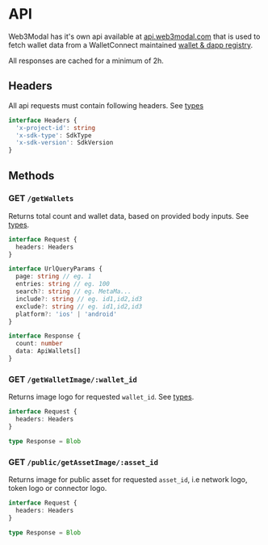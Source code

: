 # API

Web3Modal has it's own api available at [api.web3modal.com](https://api.web3modal.com) that is used to fetch wallet data from a WalletConnect maintained [wallet & dapp registry](https://walletconnect.com/explorer).

All responses are cached for a minimum of 2h.

## Headers
All api requests must contain following headers. See [types](./types.md)

```ts
interface Headers {
  'x-project-id': string
  'x-sdk-type': SdkType
  'x-sdk-version': SdkVersion
}
```

## Methods

### GET `/getWallets`
Returns total count and wallet data, based on provided body inputs. See [types](./types.md).

```ts
interface Request {
  headers: Headers
}

interface UrlQueryParams {
  page: string // eg. 1
  entries: string // eg. 100
  search?: string // eg. MetaMa...
  include?: string // eg. id1,id2,id3
  exclude?: string // eg. id1,id2,id3
  platform?: 'ios' | 'android'
}

interface Response {
  count: number
  data: ApiWallets[]
}
```

### GET `/getWalletImage/:wallet_id`
Returns image logo for requested `wallet_id`. See [types](./types.md).


```ts
interface Request {
  headers: Headers
}

type Response = Blob
```

### GET `/public/getAssetImage/:asset_id`
Returns image for public asset for requested `asset_id`, i.e network logo, token logo or connector logo.

```ts
interface Request {
  headers: Headers
}

type Response = Blob
```
